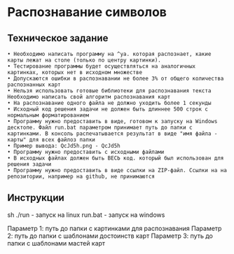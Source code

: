 # Распознавание символов
## Техническое задание
    • Необходимо написать программу на ^уа. которая распознает, какие карты лежат на столе (только по центру картинки).
    • Тестирование программы будет осуществляться на аналогичных картинках, которых нет в исходном множестве 
    • Допускаются ошибки в распознавании не более 3% от общего количества распознанных карт
    • Нельзя использовать готовые библиотеки для распознавания текста Необходимо написать свой алгоритм распознавания карт
    • На распознавание одного файла не должно уходить более 1 секунды
    • Исходный код решения задачи не должен быть длиннее 500 строк с нормальным форматированием
    • Программу нужно предоставить в виде, готовом к запуску на Windows десктопе. Файл run.bat параметром принимает путь до папки с картинками. В консоль распечатывается результат в виде "имя файла - карты" для всех файлоз папки
    • Пример вывода: QcJd5h.png - QcJd5h
    • Программу нужно предоставить с исходными файлами
    • В исходных файлах должен быть ВЕСЬ код. который был использован для решения задачи
    • Программу нужно предоставить в виде ссылки на ZIP-файл. Ссылки на на репозитории, например на github, не принимаются 
    
## Инструкции

sh ./run <p1> <p2> <p3> - запуск на linux
run.bat <p1> <p2> <p3> - запуск на windows

Параметр 1: путь до папки с картинками для распознавания
Параметр 2: путь до папки с шаблонами достоинств карт
Параметр 3: путь до папки с шаблонами мастей карт